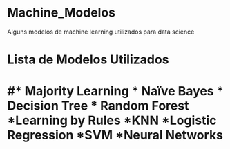 # Machine_Modelos
Alguns modelos de machine learning utilizados para data science
<H1>Lista de Modelos Utilizados<H1>
#* Majority Learning 
* Naïve Bayes 
* Decision Tree 
* Random Forest 
*Learning by Rules
*KNN
*Logistic Regression
*SVM
*Neural Networks  
